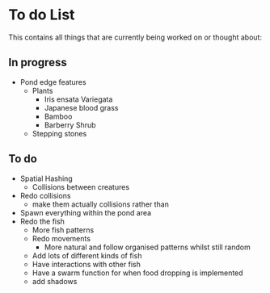 # To do List
This contains all things that are currently being worked on or thought about:

## In progress
* Pond edge features
  * Plants
    * Iris ensata Variegata
    * Japanese blood grass
    * Bamboo
    * Barberry Shrub
  * Stepping stones

## To do
 * Spatial Hashing
   * Collisions between creatures
 * Redo collisions
   * make them actually collisions rather than
 * Spawn everything within the pond area
 * Redo the fish
   * More fish patterns
   * Redo movements
     * More natural and follow organised patterns whilst still random
   * Add lots of different kinds of fish
   * Have interactions with other fish
   * Have a swarm function for when food dropping is implemented
   * add shadows
